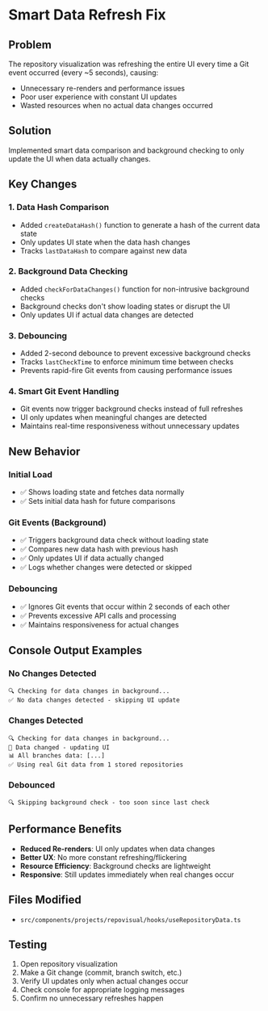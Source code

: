# Smart Data Refresh Fix

## Problem
The repository visualization was refreshing the entire UI every time a Git event occurred (every ~5 seconds), causing:
- Unnecessary re-renders and performance issues
- Poor user experience with constant UI updates
- Wasted resources when no actual data changes occurred

## Solution
Implemented smart data comparison and background checking to only update the UI when data actually changes.

## Key Changes

### 1. Data Hash Comparison
- Added `createDataHash()` function to generate a hash of the current data state
- Only updates UI state when the data hash changes
- Tracks `lastDataHash` to compare against new data

### 2. Background Data Checking
- Added `checkForDataChanges()` function for non-intrusive background checks
- Background checks don't show loading states or disrupt the UI
- Only updates UI if actual data changes are detected

### 3. Debouncing
- Added 2-second debounce to prevent excessive background checks
- Tracks `lastCheckTime` to enforce minimum time between checks
- Prevents rapid-fire Git events from causing performance issues

### 4. Smart Git Event Handling
- Git events now trigger background checks instead of full refreshes
- UI only updates when meaningful changes are detected
- Maintains real-time responsiveness without unnecessary updates

## New Behavior

### Initial Load
- ✅ Shows loading state and fetches data normally
- ✅ Sets initial data hash for future comparisons

### Git Events (Background)
- ✅ Triggers background data check without loading state
- ✅ Compares new data hash with previous hash
- ✅ Only updates UI if data actually changed
- ✅ Logs whether changes were detected or skipped

### Debouncing
- ✅ Ignores Git events that occur within 2 seconds of each other
- ✅ Prevents excessive API calls and processing
- ✅ Maintains responsiveness for actual changes

## Console Output Examples

### No Changes Detected
```
🔍 Checking for data changes in background...
✅ No data changes detected - skipping UI update
```

### Changes Detected
```
🔍 Checking for data changes in background...
🔄 Data changed - updating UI
📊 All branches data: [...]
✅ Using real Git data from 1 stored repositories
```

### Debounced
```
🔍 Skipping background check - too soon since last check
```

## Performance Benefits
- **Reduced Re-renders**: UI only updates when data changes
- **Better UX**: No more constant refreshing/flickering
- **Resource Efficiency**: Background checks are lightweight
- **Responsive**: Still updates immediately when real changes occur

## Files Modified
- `src/components/projects/repovisual/hooks/useRepositoryData.ts`

## Testing
1. Open repository visualization
2. Make a Git change (commit, branch switch, etc.)
3. Verify UI updates only when actual changes occur
4. Check console for appropriate logging messages
5. Confirm no unnecessary refreshes happen